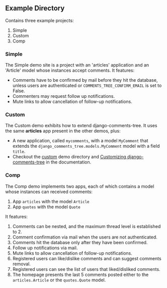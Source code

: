 ## Example Directory ##

Contains three example projects:

 1. Simple
 2. Custom
 3. Comp

### Simple ###

The Simple demo site is a project with an 'articles' application and an 'Article' model whose instances accept comments. It features: 

 * Comments have to be confirmed by mail before they hit the database, unless users are authenticated or `COMMENTS_TREE_CONFIRM_EMAIL` is set to False. 
 * Commenters may request follow up notifications.
 * Mute links to allow cancellation of follow-up notifications.


### Custom ###

The Custom demo exhibits how to extend django-comments-tree. It uses the same **articles** app present in the other demos, plus:

 * A new application, called `mycomments`, with a model `MyComment` that extends the `django_comments_tree.models.MyComment` model with a field `title`.
 * Checkout the [custom](https://github.com/sharpertool/django-comments-tree/example/custom/) demo directory and [Customizing django-comments-tree](http://django-comments-tree.readthedocs.io/en/latest/extending.html) in the documentation.


### Comp ###

The Comp demo implements two apps, each of which contains a model whose instances can received comments:

 1. App `articles` with the model `Article`
 1. App `quotes` with the model `Quote`
    
It features:

 1. Comments can be nested, and the maximum thread level is established to 2.
 1. Comment confirmation via mail when the users are not authenticated.
 1. Comments hit the database only after they have been confirmed.
 1. Follow up notifications via mail.
 1. Mute links to allow cancellation of follow-up notifications.
 1. Registered users can like/dislike comments and can suggest comments removal.
 1. Registered users can see the list of users that liked/disliked comments.
 1. The homepage presents the last 5 comments posted either to the `articles.Article` or the `quotes.Quote` model.
